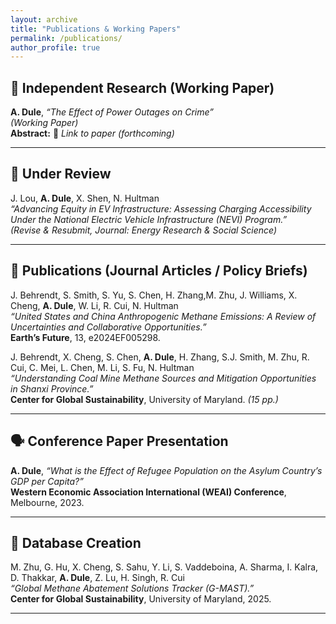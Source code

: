 ```yaml
---
layout: archive
title: "Publications & Working Papers"
permalink: /publications/
author_profile: true
---
```


## 📄 Independent Research (Working Paper)

**A. Dule**, *“The Effect of Power Outages on Crime”*  
*(Working Paper)*  
**Abstract:** 🔗 *Link to paper (forthcoming)*  

---

## 🧩 Under Review

J. Lou, **A. Dule**, X. Shen, N. Hultman  
*“Advancing Equity in EV Infrastructure: Assessing Charging Accessibility Under the National Electric Vehicle Infrastructure (NEVI) Program.”*  
*(Revise & Resubmit, Journal: Energy Research & Social Science)*  

---

## 📑 Publications (Journal Articles / Policy Briefs)

J. Behrendt, S. Smith, S. Yu, S. Chen, H. Zhang,M. Zhu, J. Williams, X. Cheng, **A. Dule**, W. Li, R. Cui, N. Hultman  
*“United States and China Anthropogenic Methane Emissions: A Review of Uncertainties and Collaborative Opportunities.”*  
**Earth’s Future**, 13, e2024EF005298.  

J. Behrendt, X. Cheng, S. Chen, **A. Dule**, H. Zhang, S.J. Smith, M. Zhu, R. Cui, C. Mei, L. Chen, M. Li, S. Fu, N. Hultman  
*“Understanding Coal Mine Methane Sources and Mitigation Opportunities in Shanxi Province.”*  
**Center for Global Sustainability**, University of Maryland. *(15 pp.)*  

---

## 🗣️ Conference Paper Presentation

**A. Dule**, *“What is the Effect of Refugee Population on the Asylum Country’s GDP per Capita?”*  
**Western Economic Association International (WEAI) Conference**, Melbourne, 2023.  

---

## 🧮 Database Creation

M. Zhu, G. Hu, X. Cheng, S. Sahu, Y. Li, S. Vaddeboina, A. Sharma, I. Kalra, D. Thakkar, **A. Dule**, Z. Lu, H. Singh, R. Cui  
*“Global Methane Abatement Solutions Tracker (G-MAST).”*  
**Center for Global Sustainability**, University of Maryland, 2025.  

---
